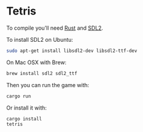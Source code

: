# Tetris

To compile you'll need [Rust](http://www.rust-lang.org/) and [SDL2](https://www.libsdl.org/index.php).

To install SDL2 on Ubuntu:
```sh
sudo apt-get install libsdl2-dev libsdl2-ttf-dev
```

On Mac OSX with Brew:
```sh
brew install sdl2 sdl2_ttf
```

Then you can run the game with:
```sh
cargo run
```

Or install it with:
```sh
cargo install
tetris
```
